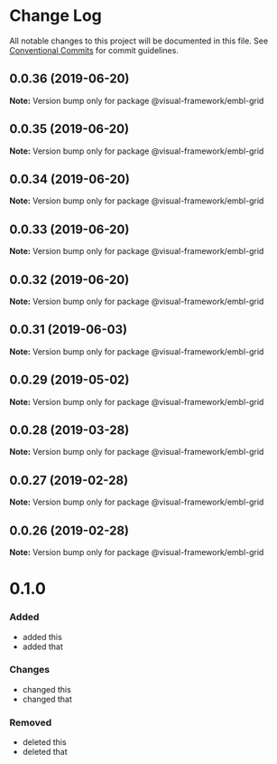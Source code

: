# Change Log

All notable changes to this project will be documented in this file.
See [Conventional Commits](https://conventionalcommits.org) for commit guidelines.

## 0.0.36 (2019-06-20)

**Note:** Version bump only for package @visual-framework/embl-grid





## 0.0.35 (2019-06-20)

**Note:** Version bump only for package @visual-framework/embl-grid





## 0.0.34 (2019-06-20)

**Note:** Version bump only for package @visual-framework/embl-grid





## 0.0.33 (2019-06-20)

**Note:** Version bump only for package @visual-framework/embl-grid





## 0.0.32 (2019-06-20)

**Note:** Version bump only for package @visual-framework/embl-grid





## 0.0.31 (2019-06-03)

**Note:** Version bump only for package @visual-framework/embl-grid





## 0.0.29 (2019-05-02)

**Note:** Version bump only for package @visual-framework/embl-grid





## 0.0.28 (2019-03-28)

**Note:** Version bump only for package @visual-framework/embl-grid





## 0.0.27 (2019-02-28)

**Note:** Version bump only for package @visual-framework/embl-grid





## 0.0.26 (2019-02-28)

**Note:** Version bump only for package @visual-framework/embl-grid





# 0.1.0

### Added
- added this
- added that

### Changes

- changed this
- changed that

### Removed

- deleted this
- deleted that
